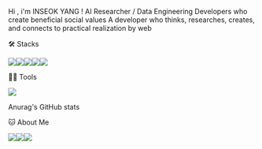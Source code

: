 Hi , i'm INSEOK YANG !
AI Researcher / Data Engineering
Developers who create beneficial social values
A developer who thinks, researches, creates, and connects to practical realization by web

🛠️ Stacks

<img src="https://img.shields.io/badge/html5-E34F26?style=flat-square&logo=html5&logoColor=white"/><img src="https://img.shields.io/badge/css3-1572B6?style=flat-square&logo=css3&logoColor=white"/><img src="https://img.shields.io/badge/javascript-F7DF1E?style=flat-square&logo=javascript&logoColor=white"/><img src="https://img.shields.io/badge/react-61DAFB?style=flat-square&logo=react&logoColor=white"/><img src="https://img.shields.io/badge/php-777BB4?style=flat-square&logo=php&logoColor=white"/>
       

💪🏼 Tools

<img src="https://img.shields.io/badge/github-181717?style=flat-square&logo=github&logoColor=white"/>
     

Anurag's GitHub stats

🐱 About Me

<img src="https://img.shields.io/badge/gmail-EA4335?style=flat-square&logo=gmail&logoColor=white"/><img src="https://img.shields.io/badge/velog-20C997?style=flat-square&logo=velog&logoColor=white"/><img src="https://img.shields.io/badge/notion-000000?style=flat-square&logo=notion&logoColor=white"/>


